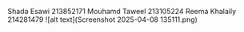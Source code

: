 Shada Esawi 213852171
Mouhamd Taweel 213105224
Reema Khalaily 214281479
![alt text](Screenshot 2025-04-08 135111.png)

